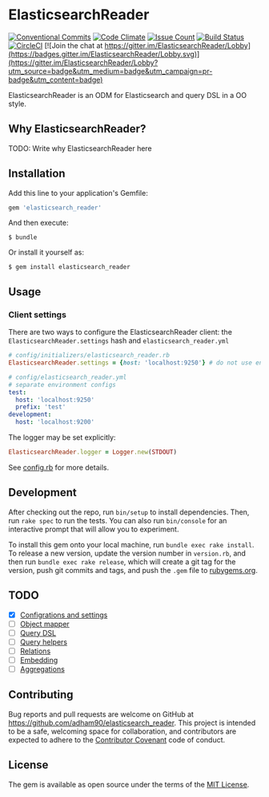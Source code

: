 # ElasticsearchReader
[![Conventional Commits](https://img.shields.io/badge/Conventional%20Commits-1.0.0-yellow.svg)](https://conventionalcommits.org)
[![Code Climate](https://codeclimate.com/github/adham90/elasticsearch_reader/badges/gpa.svg)](https://codeclimate.com/github/adham90/elasticsearch_reader)
[![Issue Count](https://codeclimate.com/github/adham90/elasticsearch_reader/badges/issue_count.svg)](https://codeclimate.com/github/adham90/elasticsearch_reader)
[![Build Status](https://travis-ci.org/adham90/elasticsearch_reader.svg?branch=master)](https://travis-ci.org/adham90/elasticsearch_reader)
[![CircleCI](https://circleci.com/gh/adham90/elasticsearch_reader.svg?style=svg)](https://circleci.com/gh/adham90/elasticsearch_reader)
[![Join the chat at https://gitter.im/ElasticsearchReader/Lobby](https://badges.gitter.im/ElasticsearchReader/Lobby.svg)](https://gitter.im/ElasticsearchReader/Lobby?utm_source=badge&utm_medium=badge&utm_campaign=pr-badge&utm_content=badge)

ElasticsearchReader is an ODM for Elasticsearch and query DSL in a OO style.

## Why ElasticsearchReader?

TODO: Write why ElasticsearchReader here

## Installation

Add this line to your application's Gemfile:

```ruby
gem 'elasticsearch_reader'
```

And then execute:

    $ bundle

Or install it yourself as:

    $ gem install elasticsearch_reader

## Usage

### Client settings

There are two ways to configure the ElasticsearchReader client: the `ElasticsearchReader.settings` hash and `elasticsearch_reader.yml`

```ruby
# config/initializers/elasticsearch_reader.rb
ElasticsearchReader.settings = {host: 'localhost:9250'} # do not use environments
```

```yaml
# config/elasticsearch_reader.yml
# separate environment configs
test:
  host: 'localhost:9250'
  prefix: 'test'
development:
  host: 'localhost:9200'
```

The logger may be set explicitly:

```ruby
ElasticsearchReader.logger = Logger.new(STDOUT)
```
See [config.rb](lib/elasticsearch_reader/config.rb) for more details.

## Development

After checking out the repo, run `bin/setup` to install dependencies. Then, run `rake spec` to run the tests. You can also run `bin/console` for an interactive prompt that will allow you to experiment.

To install this gem onto your local machine, run `bundle exec rake install`. To release a new version, update the version number in `version.rb`, and then run `bundle exec rake release`, which will create a git tag for the version, push git commits and tags, and push the `.gem` file to [rubygems.org](https://rubygems.org).

## TODO

 - [x] [Configrations and settings](https://github.com/adham90/elasticsearch_reader/projects/1#card-3395198)
 - [ ] [Object mapper](https://github.com/adham90/elasticsearch_reader/projects/1#card-3393856)
 - [ ] [Query DSL](https://github.com/adham90/elasticsearch_reader/projects/1#card-3393917)
 - [ ] [Query helpers](https://github.com/adham90/elasticsearch_reader/projects/1#card-3393926)
 - [ ] [Relations](https://github.com/adham90/elasticsearch_reader/projects/1#card-3393910)
 - [ ] [Embedding](https://github.com/adham90/elasticsearch_reader/projects/1#card-3393932)
 - [ ] [Aggregations](https://github.com/adham90/elasticsearch_reader/projects/1#card-3395154)

## Contributing

Bug reports and pull requests are welcome on GitHub at https://github.com/adham90/elasticsearch_reader. This project is intended to be a safe, welcoming space for collaboration, and contributors are expected to adhere to the [Contributor Covenant](http://contributor-covenant.org) code of conduct.


## License

The gem is available as open source under the terms of the [MIT License](http://opensource.org/licenses/MIT).

